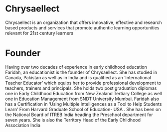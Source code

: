 # Chrysaellect
Chrysaellect is an organization that offers innovative, effective and research based products and services that promote authentic learning opportunities relevant for 21st century learners

# Founder
Having over two decades of experience in early childhood education Faridah, an educationist is the founder of Chrysaellect. She has studied in Canada, Pakistan as well as in India and is qualified as an ‘International Teacher Educator’ which equips her to provide professional development to teachers, trainers and principals. She holds two post graduation diplomas one in Early Childhood Education from New Zealand Tertiary College as well one in Education Management from SNDT University Mumbai. Faridah also has a Certification in ‘Using Multiple Intelligences as a Tool to Help Students Learn’ From Harvard Graduate School of Education- USA . She has been on the National Board of ITREB India heading the Preschool department for seven years. She is also the Territory Head of the Early Childhood Association India
